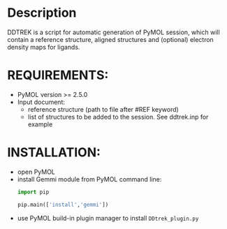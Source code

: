 # Description
DDTREK is a script for automatic generation of PyMOL session, which will 
contain a reference structure, aligned structures 
and (optional) electron density maps for ligands.
# REQUIREMENTS:
- PyMOL version >= 2.5.0
- Input document:
    - reference structure (path to file after #REF keyword)
    - list of structures to be added to the session.
    See ddtrek.inp for example

# INSTALLATION:
- open PyMOL
- install Gemmi module from PyMOL command line:
    ```python
    import pip
    
    pip.main(['install','gemmi'])
    ```
- use PyMOL build-in plugin manager to install `DDtrek_plugin.py`
